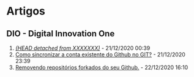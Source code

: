 # Artigos

## DIO - Digital Innovation One

1. [_(HEAD detached from XXXXXXX)_](https://web.digitalinnovation.one/articles/head-detached-from-xxxxxxx?back=%2Farticles&page=1&order=oldest) - 21/12/2020 00:39
2. [Como sincronizar a conta existente do Github no GIT?](https://web.digitalinnovation.one/articles/como-sincronizar-a-conta-existente-do-github-no-git?back=%2Farticles&page=1&order=oldest) - 21/12/2020 23:39
3. [Removendo repositórios forkados do seu Github.](https://web.digitalinnovation.one/articles/removendo-repositorios-forkados-do-seu-github?back=%2Farticles&page=1&order=oldest) - 22/12/2020 16:10

